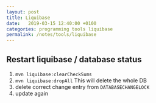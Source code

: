 ```yaml
---
layout: post
title: Liquibase
date:   2019-03-15 12:40:00 +0100
categories: programming tools liquibase
permalink: /notes/tools/liquibase
---
```


## Restart liquibase / database status
1. `mvn liquibase:clearCheckSums`
2. `mvn liquibase:dropAll` This will delete the whole DB
3. delete correct change entry from `DATABASECHANGELOCK`
4. update again
